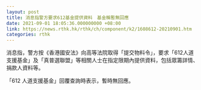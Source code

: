 ```yaml
---
layout: post
title: 消息指警方要求612基金提供資料　基金稱暫無回應
date: 2021-09-01 18:05:36.000000000 +08:00
link: https://news.rthk.hk/rthk/ch/component/k2/1608612-20210901.htm
categories: rthk
---
```


消息指，警方按《香港國安法》向高等法院取得「提交物料令」，要求「612人道支援基金」及「真普選聯盟」等相關人士在指定限期內提供資料，包括眾籌詳情、捐款人資料等。

「612 人道支援基金」回覆查詢時表示，暫時無回應。
